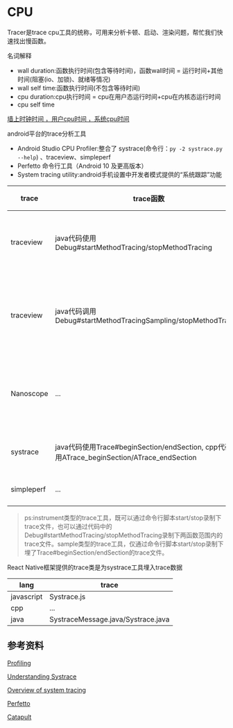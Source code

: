 # CPU

Tracer是trace cpu工具的统称，可用来分析卡顿、启动、渲染问题，帮忙我们快速找出慢函数。

名词解释

- wall duration:函数执行时间(包含等待时间)，函数wall时间 = 运行时间+其他时间(阻塞(io、加锁)、就绪等情况)
- wall self time:函数执行时间(不包含等待时间)
- cpu duration:cpu执行时间 = cpu在用户态运行时间+cpu在内核态运行时间
- cpu self time

[墙上时钟时间 ，用户cpu时间 ，系统cpu时间](https://www.cnblogs.com/vinozly/p/5078755.html)

android平台的trace分析工具

- Android Studio CPU Profiler:整合了 systrace(命令行：`py -2 systrace.py --help`) 、traceview、simpleperf
- Perfetto 命令行工具（Android 10 及更高版本）
- System tracing utility:android手机设置中开发者模式提供的“系统跟踪”功能

| trace | trace函数 |类型|图表类型|性能损耗
| --- | --- |--- | ---|---|
| traceview | java代码使用Debug#startMethodTracing/stopMethodTracing |instrument|Call Chart|基于android runtime函数调用的event，性能损耗大
| traceview | java代码调用Debug#startMethodTracingSampling/stopMethodTracing  |sample|Call Chart|traceview提供的sample类型采集trace，性能损耗比instrument小
Nanoscope| ... |instrument|Call Chart|在ArtMethod执行入口和执行结束位置增加埋点代码，性能损耗小
| systrace | java代码使用Trace#beginSection/endSection, cpp代码使用ATrace_beginSection/ATrace_endSection|sample|Call Chart|systrace 封装linux的ftrace，性能损耗小
| simpleperf |... |sample|Frame Chart|部分功能封装systrace |sample|利用 CPU 的性能监控单元（PMU）提供的硬件 perf 事件，性能损耗小

> ps:instrument类型的trace工具，既可以通过命令行脚本start/stop录制下trace文件，也可以通过代码中的Debug#startMethodTracing/stopMethodTracing录制下两函数范围内的trace文件。sample类型的trace工具，仅通过命令行脚本start/stop录制下埋了Trace#beginSection/endSection的trace文件。


React Native框架提供的trace类是为systrace工具埋入trace数据

| lang  |trace    |
| --- | --- |
|  javascript | Systrace.js 
| cpp | ... 
|java|SystraceMessage.java/Systrace.java

## 参考资料
[Profiling](https://reactnative.dev/docs/profiling)

[Understanding Systrace](https://source.android.com/docs/core/tests/debug/systrace)

[Overview of system tracing](https://developer.android.com/topic/performance/tracing/)

[Perfetto](https://perfetto.dev/docs/)

[Catapult](https://chromium.googlesource.com/catapult/+/HEAD/README.md)

